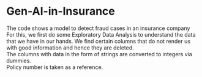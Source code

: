 # Gen-AI-in-Insurance

The code shows a model to detect fraud cases in an insurance company  
For this, we first do some Exploratory Data Analysis to understand the data that we have in our hands. We find certain columns that do not render us with good information and hence they are deleted.  
The columns with data in the form of strings are converted to integers via dummies.  
Policy number is taken as a reference.

